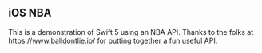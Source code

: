 ## iOS NBA 
This is a demonstration of Swift 5 using an NBA API. Thanks to the folks at https://www.balldontlie.io/ for putting together a fun useful API.


